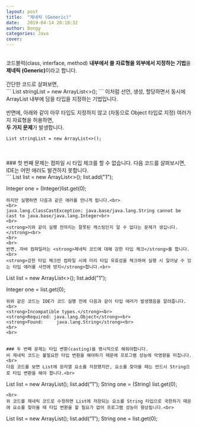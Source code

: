 ```yaml
---
layout: post
title:  "제네릭 (Generic)"
date:   2019-04-14 20:18:32
author: Dongy
categories: Java
cover:
---
```


<br>
코드블럭(class, interface, method) <strong>내부에서 쓸 자료형을 외부에서 지정하는 기법</strong>을 <strong>제네릭 (Generic)</strong>이라고 합니다.<br>
<br>
간단한 코드로 살펴보면,<br>
```
List<String> stringList = new ArrayList<>();
```
이처럼 선언, 생성, 할당하면서 동시에 ArrayList 내부에 담을 타입을 지정하는 기법입니다.<br>
<br>
반면에, 아래와 같이 아무 타입도 지정하지 않고 (자동으로 Object 타입로 지정) 여러가지 자료형을 허용하면, <br>
<strong>두 가지 문제</strong>가 발생합니다.<br>

```
List stringList = new ArrayList<>();
```
<br>
<br>
### 첫 번째 문제는 컴파일 시 타입 체크를 할 수 없습니다.
다음 코드를 살펴보시면, IDE는 어떤 애러도 발견하지 못합니다.<br>
```
List list = new ArrayList<>();
list.add("1");

Integer one = (Integer)list.get(0);
```
하지만 실행하면 다음과 같은 애러를 만나게 됩니다.<br>
<br>
java.lang.ClassCastException: java.base/java.lang.String cannot be cast to java.base/java.lang.Integer<br>
<br>
<strong>이와 같이 실행 전까지는 잘못된 캐스팅인지 알 수 없다는 문제가 생깁니다.</strong><br>
<br>
<br>
반면, 자바 컴파일러는 <strong>제네릭 코드에 대해 강한 타입 체크</strong>를 합니다.<br>
<strong>강한 타입 체크란 컴파일 시에 미리 타입 유효성을 체크하여 실행 시 일어날 수 있는 타입 에러를 사전에 방지</strong>합니다.<br>
```
List<String> list = new ArrayList<>();
list.add("1");

Integer one = list.get(0);
```
위와 같은 코드는 IDE가 코드 실행 전에 다음과 같이 타입 애러가 발생했음을 알려줍니다.<br>
<strong>Incompatible types.</strong><br>
<strong>Required: java.lang.Object</strong><br>
<strong>Found:     java.lang.String</strong><br>
<br>
<br>


### 두 번째 문제는 타입 변환(casting)을 명시적으로 해줘야합니다.
비 제네릭 코드는 불필요한 타입 변환을 해야하기 때문에 프로그램 성능에 악영향을 미칩니다.<br>
다음 코드를 보면 List에 문자열 요소를 저장했지만, 요소를 찾아올 때는 반드시 String으로 타입 변환을 해야 합니다.<br>
```
List list = new ArrayList();
list.add(“1”);
String one = (String) list.get(0);
```
<br>
위 코드를 제네릭 코드로 수정하면 List에 저장되는 요소를 String 타입으로 국한하기 때문에 요소를 찾아올 때 타입 변환을 할 필요가 없어 프로그램 성능이 향상됩니다.<br>
```
List<String> list = new ArrayList<String>();
list.add(“1”);
String one = list.get(0);
```